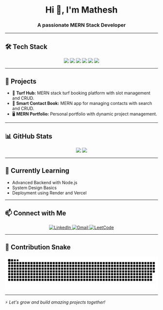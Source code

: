 <h1 align="center">Hi 👋, I'm Mathesh</h1>
<h3 align="center">A passionate MERN Stack Developer</h3>

---

## 🛠️ Tech Stack

<p align="center">
  <img src="https://img.shields.io/badge/Code-React-informational?style=flat&logo=react&color=61DAFB" />
  <img src="https://img.shields.io/badge/Code-Node.js-informational?style=flat&logo=node.js&color=339933" />
  <img src="https://img.shields.io/badge/Code-Express.js-informational?style=flat&logo=express&color=000000" />
  <img src="https://img.shields.io/badge/Database-MongoDB-informational?style=flat&logo=mongodb&color=47A248" />
  <img src="https://img.shields.io/badge/Style-TailwindCSS-informational?style=flat&logo=tailwind-css&color=38B2AC" />
  <img src="https://img.shields.io/badge/Tools-GitHub-informational?style=flat&logo=github&color=181717" />
</p>

---

## 🚀 Projects

- 🌿 **Turf Hub:** MERN stack turf booking platform with slot management and CRUD.
- 📘 **Smart Contact Book:** MERN app for managing contacts with search and CRUD.
- 🖥️ **MERN Portfolio:** Personal portfolio with dynamic project management.

---

## 📊 GitHub Stats

<p align="center">
  <img src="https://github-readme-stats.vercel.app/api?username=Mathesh-299&show_icons=true&theme=radical" width="48%"/>
  <img src="https://github-readme-stats.vercel.app/api/top-langs/?username=Mathesh-299&layout=compact&theme=radical" width="48%"/>
</p>

---

## 🌱 Currently Learning

- Advanced Backend with Node.js
- System Design Basics
- Deployment using Render and Vercel

---

## 📫 Connect with Me

<p align="center">
  <a href="https://www.linkedin.com/in/matheshm29/" target="_blank">
    <img src="https://img.shields.io/badge/LinkedIn-blue?style=for-the-badge&logo=linkedin&logoColor=white" alt="LinkedIn" />
  </a>
  <a href="mailto:matheshm2909@gmail.com" target="_blank">
    <img src="https://img.shields.io/badge/Gmail-red?style=for-the-badge&logo=gmail&logoColor=white" alt="Gmail" />
  </a>
  <a href="https://leetcode.com/u/matheshm29/" target="_blank">
    <img src="https://img.shields.io/badge/LeetCode-yellow?style=for-the-badge&logo=leetcode&logoColor=white" alt="LeetCode" />
  </a>
</p>

---

## 🐍 Contribution Snake

<p align="center">
  <img src="https://raw.githubusercontent.com/Mathesh-299/Mathesh-299/output/github-snake-dark.svg" alt="snake gif" />
</p>

---

⚡ *Let's grow and build amazing projects together!*

